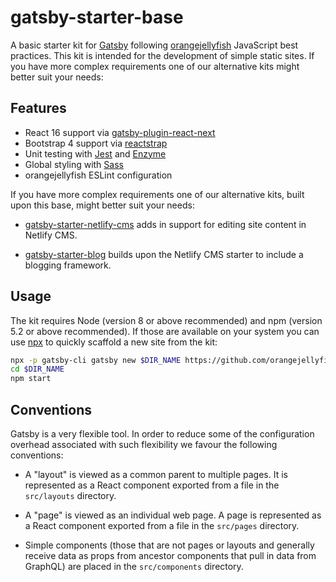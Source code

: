 # gatsby-starter-base

A basic starter kit for [Gatsby][gatsby] following [orangejellyfish][oj]
JavaScript best practices. This kit is intended for the development of simple
static sites. If you have more complex requirements one of our alternative kits
might better suit your needs:

## Features

- React 16 support via [gatsby-plugin-react-next][gprn]
- Bootstrap 4 support via [reactstrap][rs]
- Unit testing with [Jest][jest] and [Enzyme][enz]
- Global styling with [Sass][sass]
- orangejellyfish ESLint configuration

If you have more complex requirements one of our alternative kits, built upon
this base, might better suit your needs:

- [gatsby-starter-netlify-cms][gsnc] adds in support for editing site content
  in Netlify CMS.

- [gatsby-starter-blog][gsb] builds upon the Netlify CMS starter to include a
  blogging framework.

## Usage

The kit requires Node (version 8 or above recommended) and npm (version 5.2 or
above recommended). If those are available on your system you can use [npx][npx]
to quickly scaffold a new site from the kit:

```sh
npx -p gatsby-cli gatsby new $DIR_NAME https://github.com/orangejellyfish/gatsby-starter-base
cd $DIR_NAME
npm start
```

## Conventions

Gatsby is a very flexible tool. In order to reduce some of the configuration
overhead associated with such flexibility we favour the following conventions:

- A "layout" is viewed as a common parent to multiple pages. It is represented
  as a React component exported from a file in the `src/layouts` directory.

- A "page" is viewed as an individual web page. A page is represented as a
  React component exported from a file in the `src/pages` directory.

- Simple components (those that are not pages or layouts and generally receive
  data as props from ancestor components that pull in data from GraphQL) are
  placed in the `src/components` directory.

[gatsby]: https://www.gatsbyjs.org/
[oj]: https://orangejellyfish.com/
[gprn]: https://www.npmjs.com/package/gatsby-plugin-react-next
[rs]: https://reactstrap.github.io/
[jest]: https://facebook.github.io/jest/
[enz]: https://github.com/airbnb/enzyme
[sass]: https://sass-lang.com/
[gsnc]: https://github.com/orangejellyfish/gatsby-starter-netlify-cms
[gsb]: https://github.com/orangejellyfish/gatsby-starter-blog
[ncms]: https://www.netlifycms.org/
[npx]: https://www.npmjs.com/package/npx
